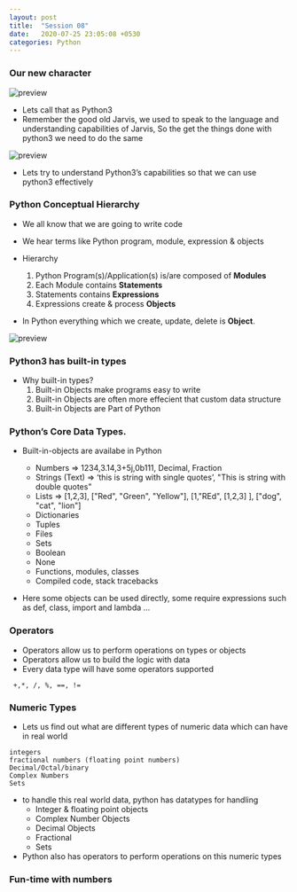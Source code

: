 ```yaml
---
layout: post
title:  "Session 08"
date:   2020-07-25 23:05:08 +0530
categories: Python
---
```

### Our new character
![preview](../../../../assets/python17.png)

* Lets call that as Python3
* Remember the good old Jarvis, we used to speak to the language and understanding capabilities of Jarvis, So the get the things done with python3 we need to do the same
  
![preview](../../../../assets/python05.png)

* Lets try to understand Python3’s capabilities so that we can use python3 effectively

### Python Conceptual Hierarchy
* We all know that we are going to write code
* We hear terms like Python program, module, expression & objects
* Hierarchy
  1. Python Program(s)/Application(s) is/are composed of __Modules__
  2. Each Module contains __Statements__
  3. Statements contains __Expressions__
  4. Expressions create & process __Objects__
   
* In Python everything which we create, update, delete is __Object__.

![preview](../../../../assets/python18.png)

### Python3 has built-in types
* Why built-in types?
  1. Built-in Objects make programs easy to write
  2. Built-in Objects are often more effecient that custom data structure
  3. Built-in Objects are Part of Python

### Python’s Core Data Types.
* Built-in-objects are availabe in Python
  * Numbers => 1234,3.14,3+5j,0b111, Decimal, Fraction
  * Strings (Text) => ‘this is string with single quotes’, "This is string with double quotes"
  * Lists => [1,2,3], ["Red", "Green", "Yellow"], [1,"REd", [1,2,3] ], ["dog", "cat", "lion"]
  * Dictionaries
  * Tuples
  * Files
  * Sets
  * Boolean
  * None
  * Functions, modules, classes
  * Compiled code, stack tracebacks

* Here some objects can be used directly, some require expressions such as def, class, import and lambda …

### Operators
* Operators allow us to perform operations on types or objects
* Operators allow us to build the logic with data
* Every data type will have some operators supported
```
 +,*, /, %, ==, != 
```

### Numeric Types
* Lets us find out what are different types of numeric data which can have in real world
```
integers
fractional numbers (floating point numbers)
Decimal/Octal/binary
Complex Numbers
Sets
```
* to handle this real world data, python has datatypes for handling
  * Integer & floating point objects
  * Complex Number Objects
  * Decimal Objects
  * Fractional
  * Sets
* Python also has operators to perform operations on this numeric types

### Fun-time with numbers